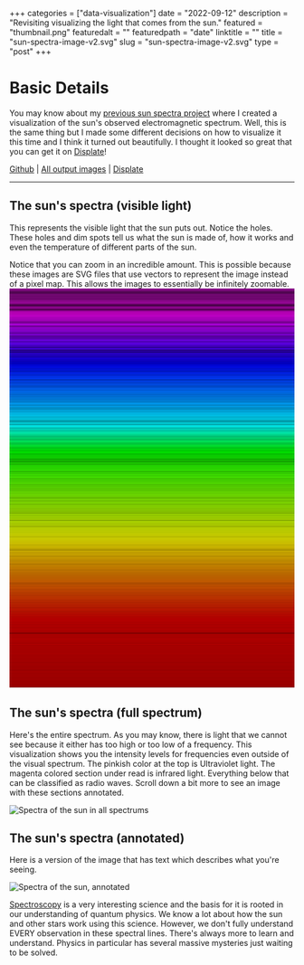 +++
categories = ["data-visualization"]
date = "2022-09-12"
description = "Revisiting visualizing the light that comes from the sun."
featured = "thumbnail.png"
featuredalt = ""
featuredpath = "date"
linktitle = ""
title = "sun-spectra-image-v2.svg"
slug = "sun-spectra-image-v2.svg"
type = "post"
+++

# Basic Details
You may know about my [previous sun spectra project](/blog/sun-spectra/) where I created a visualization of the sun's observed electromagnetic spectrum. Well, this is the same thing but I made some different decisions on how to visualize it this time and I think it turned out beautifully. I thought it looked so great that you can get it on [Displate](https://displate.com/displate/5622874)!

[Github](https://github.com/sudorandom/sun-fingerprint) | [All output images](https://github.com/sudorandom/sun-fingerprint/tree/main/output) | [Displate](https://displate.com/displate/5622874)

-------

## The sun's spectra (visible light)
This represents the visible light that the sun puts out. Notice the holes. These holes and dim spots tell us what the sun is made of, how it works and even the temperature of different parts of the sun.

Notice that you can zoom in an incredible amount. This is possible because these images are SVG files that use vectors to represent the image instead of a pixel map. This allows the images to essentially be infinitely zoomable.
![Spectra of the sun in visible spectrum](visible.svg "The Sun")

## The sun's spectra (full spectrum)
Here's the entire spectrum. As you may know, there is light that we cannot see because it either has too high or too low of a frequency. This visualization shows you the intensity levels for frequencies even outside of the visual spectrum. The pinkish color at the top is Ultraviolet light. The magenta colored section under read is infrared light. Everything below that can be classified as radio waves. Scroll down a bit more to see an image with these sections annotated.

![Spectra of the sun in all spectrums](non-visible.svg "The Sun")


## The sun's spectra (annotated)
Here is a version of the image that has text which describes what you're seeing.

![Spectra of the sun, annotated](annotated.svg "The Sun")

[Spectroscopy](https://en.wikipedia.org/wiki/Spectroscopy) is a very interesting science and the basis for it is rooted in our understanding of quantum physics. We know a lot about how the sun and other stars work using this science. However, we don't fully understand EVERY observation in these spectral lines. There's always more to learn and understand. Physics in particular has several massive mysteries just waiting to be solved.